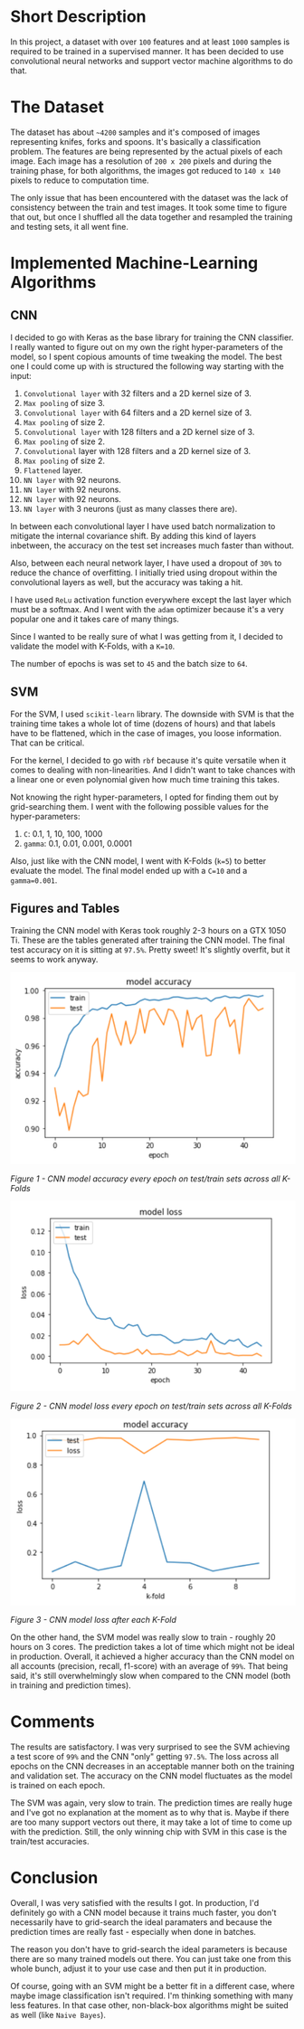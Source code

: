 # Short Description

In this project, a dataset with over `100` features and at least `1000` samples is required to be trained in a supervised manner. It has been decided to use convolutional neural networks and support vector machine algorithms to do that.

# The Dataset

The dataset has about `~4200` samples and it's composed of images representing knifes, forks and spoons. It's basically a classification problem. The features are being represented by the actual pixels of each image. Each image has a resolution of `200 x 200` pixels and during the training phase, for both algorithms, the images got reduced to `140 x 140` pixels to reduce to computation time.

The only issue that has been encountered with the dataset was the lack of consistency between the train and test images. It took some time to figure that out, but once I shuffled all the data together and resampled the training and testing sets, it all went fine.

# Implemented Machine-Learning Algorithms

## CNN

I decided to go with Keras as the base library for training the CNN classifier. I really wanted to figure out on my own the right hyper-parameters of the model, so I spent copious amounts of time tweaking the model. The best one I could come up with is structured the following way starting with the input:

1. `Convolutional layer` with 32 filters and a 2D kernel size of 3.
1. `Max pooling` of size 3.
1. `Convolutional layer` with 64 filters and a 2D kernel size of 3.
1. `Max pooling` of size 2.
1. `Convolutional layer` with 128 filters and a 2D kernel size of 3.
1. `Max pooling` of size 2.
1. `Convolutional` layer with 128 filters and a 2D kernel size of 3.
1. `Max pooling` of size 2.
1. `Flattened` layer.
1. `NN layer` with 92 neurons.
1. `NN layer` with 92 neurons.
1. `NN layer` with 92 neurons.
1. `NN layer` with 3 neurons (just as many classes there are).

In between each convolutional layer I have used batch normalization to mitigate the internal covariance shift. By adding this kind of layers inbetween, the accuracy on the test set increases much faster than without.

Also, between each neural network layer, I have used a dropout of `30%` to reduce the chance of overfitting. I initially tried using dropout within the convolutional layers as well, but the accuracy was taking a hit.

I have used `ReLu` activation function everywhere except the last layer which must be a softmax. And I went with the `adam` optimizer because it's a very popular one and it takes care of many things.

Since I wanted to be really sure of what I was getting from it, I decided to validate the model with K-Folds, with a `K=10`.

The number of epochs is was set to `45` and the batch size to `64`.

## SVM

For the SVM, I used `scikit-learn` library. The downside with SVM is that the training time takes a whole lot of time (dozens of hours) and that labels have to be flattened, which in the case of images, you loose information. That can be critical.

For the kernel, I decided to go with `rbf` because it's quite versatile when it comes to dealing with non-linearities. And I didn't want to take chances with a linear one or even polynomial given how much time training this takes.

Not knowing the right hyper-parameters, I opted for finding them out by grid-searching them. I went with the following possible values for the hyper-parameters:

1. `C`: 0.1, 1, 10, 100, 1000
1. `gamma`: 0.1, 0.01, 0.001, 0.0001

Also, just like with the CNN model, I went with K-Folds (`k=5`) to better evaluate the model. The final model ended up with a `C=10` and a `gamma=0.001`.

## Figures and Tables

Training the CNN model with Keras took roughly 2-3 hours on a GTX 1050 Ti. 
These are the tables generated after training the CNN model. The final test accuracy on it is sitting at `97.5%`. Pretty sweet! It's slightly overfit, but it seems to work anyway.

![](pics/cnn_accuracy_testtrain.PNG)

*Figure 1 - CNN model accuracy every epoch on test/train sets across all K-Folds*

![](pics/cnn_loss_testtrain.PNG)

*Figure 2 - CNN model loss every epoch on test/train sets across all K-Folds*

![](pics/cnn_kfolds.PNG)

*Figure 3 - CNN model loss after each K-Fold*

On the other hand, the SVM model was really slow to train - roughly 20 hours on 3 cores. The prediction takes a lot of time which might not be ideal in production. Overall, it achieved a higher accuracy than the CNN model on all accounts (precision, recall, f1-score) with an average of `99%`. That being said, it's still overwhelmingly slow when compared to the CNN model (both in training and prediction times).

# Comments

The results are satisfactory. I was very surprised to see the SVM achieving a test score of `99%` and the CNN "only" getting `97.5%`. The loss across all epochs on the CNN decreases in an acceptable manner both on the training and validation set. The accuracy on the CNN model fluctuates as the model is trained on each epoch.

The SVM was again, very slow to train. The prediction times are really huge and I've got no explanation at the moment as to why that is. Maybe if there are too many support vectors out there, it may take a lot of time to come up with the prediction. Still, the only winning chip with SVM in this case is the train/test accuracies. 

# Conclusion

Overall, I was very satisfied with the results I got. In production, I'd definitely go with a CNN model because it trains much faster, you don't necessarily have to grid-search the ideal paramaters and because the prediction times are really fast - especially when done in batches. 

The reason you don't have to grid-search the ideal parameters is because there are so many trained models out there. You can just take one from this whole bunch, adjust it to your use case and then put it in production. 

Of course, going with an SVM might be a better fit in a different case, where maybe image classification isn't required. I'm thinking something with many less features. In that case other, non-black-box algorithms might be suited as well (like `Naive Bayes`).
